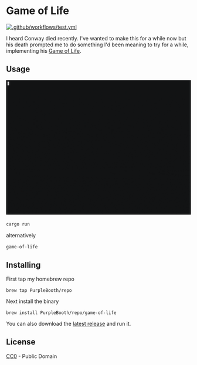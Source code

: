 # Game of Life

[![.github/workflows/test.yml](https://github.com/PurpleBooth/game-of-life/workflows/.github/workflows/test.yml/badge.svg)](https://github.com/PurpleBooth/game-of-life/actions?query=workflow%3A.github%2Fworkflows%2Ftest.yml)

I heard Conway died recently. I've wanted to make this for a while now
but his death prompted me to do something I'd been meaning to try for a
while, implementing his [Game of
Life](https://en.wikipedia.org/wiki/Conway%27s_Game_of_Life).

## Usage

![./game-of-life](./demo.gif)

``` bash
cargo run
```

alternatively

    game-of-life

## Installing

First tap my homebrew repo

``` shell
brew tap PurpleBooth/repo
```

Next install the binary

``` shell
brew install PurpleBooth/repo/game-of-life
```

You can also download the [latest
release](https://github.com/PurpleBooth/game-of-life/releases/latest)
and run it.

## License

[CC0](LICENSE.md) - Public Domain
